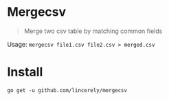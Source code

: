# Mergecsv
> Merge two csv table by matching common fields

Usage: `mergecsv file1.csv file2.csv > merged.csv`

# Install

`go get -u github.com/lincerely/mergecsv`
